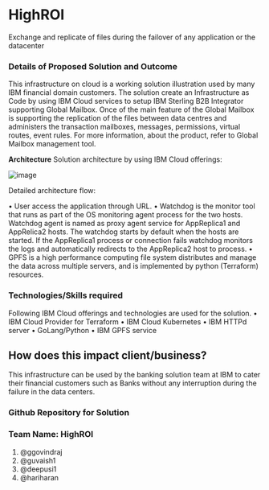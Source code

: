 # HighROI
Exchange and replicate of files during the failover of any application or the datacenter
### Details of Proposed Solution and Outcome
This infrastructure on cloud is a working solution illustration used by many IBM financial domain customers. The solution create an Infrastructure as Code by using IBM Cloud services to setup IBM Sterling B2B Integrator supporting Global Mailbox.  Once of the main feature of the Global Mailbox is supporting the replication of the files between data centres and administers the transaction mailboxes, messages, permissions, virtual routes, event rules. For more information, about the product, refer to  Global Mailbox management tool. 

**Architecture**
Solution architecture by using IBM Cloud offerings:

![image](https://user-images.githubusercontent.com/43596586/123533821-37d76180-d736-11eb-9cd9-1280bf6f6f78.png)

Detailed architecture flow:

•	User access the application through URL.
•	Watchdog is the monitor tool that runs as part of the OS monitoring agent process for the two hosts. Watchdog agent is named as proxy agent service for AppReplica1 and AppRelica2 hosts.  The watchdog starts by default when the hosts are started. If the AppReplica1 process or connection fails watchdog monitors the logs and automatically redirects to the AppReplica2 host to process.
•	GPFS is a high performance computing file system distributes and manage the data across multiple servers, and is implemented by python (Terraform) resources.

### Technologies/Skills required
Following IBM Cloud offerings and technologies are used for the solution.
•	IBM Cloud Provider for Terraform
•	IBM Cloud Kubernetes
•	IBM HTTPd server
•	GoLang/Python
•	IBM GPFS service


## How does this impact client/business?
This infrastructure can be used by the banking solution team at IBM to cater their financial customers such as Banks without any interruption during the failure in the data centers.
### Github Repository for Solution
<!-- When available, provide a link to your GitHub repository that will hold your solution assets; code, documentation, data set, design thinking artifacts, etc. -->
### Team Name: HighROI
1. @ggovindraj
2. @guvaish1
3. @deepusi1
4. @hariharan
